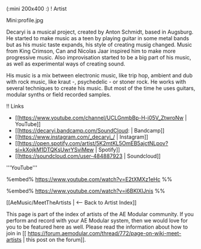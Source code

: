 (:mini 200x400 :)
! Artist

Mini:profile.jpg

Decaryi is a musical project, created by Anton Schmidt, based in Augsburg. He started to make music as a teen by playing guitar in some metal bands but as his music taste expands, his style of creating
musig changed. Music from King Crimson, Can and Nicolas Jaar inspired him to make more progressive
music. Also improvisation started to be a big part of his music, as well as experimental ways of creating sound.

His music is a mix between electronic music, like trip hop, ambient and dub with rock music, like kraut -, psychedelic - or stoner rock. He works with several techniques to create his music. But most of the time he uses guitars, modular synths or field recorded samples.

!! Links

* [[https://www.youtube.com/channel/UCLGnmbBp-H-i05V_ZtwroNw | YouTube]]
* [[https://decaryi.bandcamp.com/SoundCloud: | Bandcamp]]
* [[https://www.instagram.com/_decaryi_/ | Instagram]]
* [[https://open.spotify.com/artist/5K2mtKL5OmEB5ajctNLpov?si=kXojkM1DTQKsUwrYSviMew | Spotify]]
* [[https://soundcloud.com/user-484887923 | Soundcloud]]

'''YouTube''' 

%embed% https://www.youtube.com/watch?v=E2tXMXz1eHc %%

%embed% https://www.youtube.com/watch?v=i6BKlXIJnis %%

[[AeMusic/MeetTheArtists | <-- Back to Artist Index]]

This page is part of the index of artists of the AE Modular community. If you perform and record with your AE Modular system, then we would love for you to be featured here as well. Please read the information about how to join in [[ https://forum.aemodular.com/thread/772/page-on-wiki-meet-artists | this post on the forum]].